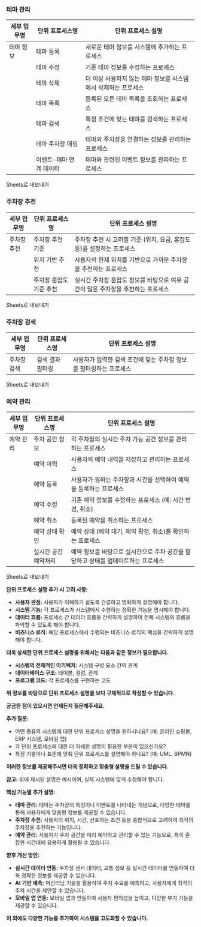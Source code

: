 ### 테마 관리

|세부 업무명|단위 프로세스명|단위 프로세스 설명|
|---|---|---|
|테마 정보|테마 등록|새로운 테마 정보를 시스템에 추가하는 프로세스|
||테마 수정|기존 테마 정보를 수정하는 프로세스|
||테마 삭제|더 이상 사용하지 않는 테마 정보를 시스템에서 삭제하는 프로세스|
||테마 목록|등록된 모든 테마 목록을 조회하는 프로세스|
||테마 검색|특정 조건에 맞는 테마를 검색하는 프로세스|
||테마 주차장 매핑|테마와 주차장을 연결하는 정보를 관리하는 프로세스|
||이벤트-테마 연계 데이터|테마와 관련된 이벤트 정보를 관리하는 프로세스|

Sheets로 내보내기

### 주차장 추천

|세부 업무명|단위 프로세스명|단위 프로세스 설명|
|---|---|---|
|주차장 추천|주차장 추천 기준|주차장 추천 시 고려할 기준 (위치, 요금, 혼잡도 등)을 설정하는 프로세스|
||위치 기반 추천|사용자의 현재 위치를 기반으로 가까운 주차장을 추천하는 프로세스|
||주차장 혼잡도 기준 추천|실시간 주차장 혼잡도 정보를 바탕으로 여유 공간이 많은 주차장을 추천하는 프로세스|

Sheets로 내보내기

### 주차장 검색

|세부 업무명|단위 프로세스명|단위 프로세스 설명|
|---|---|---|
|주차장 검색|검색 결과 필터링|사용자가 입력한 검색 조건에 맞는 주차장 정보를 필터링하는 프로세스|

Sheets로 내보내기

### 예약 관리

|세부 업무명|단위 프로세스명|단위 프로세스 설명|
|---|---|---|
|예약 관리|주차 공간 정보|각 주차장의 실시간 주차 가능 공간 정보를 관리하는 프로세스|
||예약 이력|사용자의 예약 내역을 저장하고 관리하는 프로세스|
||예약 등록|사용자가 원하는 주차장과 시간을 선택하여 예약을 등록하는 프로세스|
||예약 수정|기존 예약 정보를 수정하는 프로세스 (예: 시간 변경, 취소)|
||예약 취소|등록된 예약을 취소하는 프로세스|
||예약 상태 확인|예약 상태 (예약 대기, 예약 확정, 취소)를 확인하는 프로세스|
||실시간 공간 예약처리|예약 정보를 바탕으로 실시간으로 주차 공간을 할당하고 상태를 업데이트하는 프로세스|

Sheets로 내보내기

**단위 프로세스 설명 추가 시 고려 사항:**

- **사용자 관점:** 사용자가 이해하기 쉽도록 간결하고 명확하게 설명해야 합니다.
- **시스템 기능:** 각 프로세스가 시스템에서 수행하는 정확한 기능을 명시해야 합니다.
- **데이터 흐름:** 프로세스 간 데이터 흐름을 간략하게 설명하여 전체 시스템의 흐름을 파악할 수 있도록 해야 합니다.
- **비즈니스 로직:** 해당 프로세스에서 수행되는 비즈니스 로직의 핵심을 간략하게 설명해야 합니다.

**더욱 상세한 단위 프로세스 설명을 위해서는 다음과 같은 정보가 필요합니다.**

- **시스템의 전체적인 아키텍처:** 시스템 구성 요소 간의 관계
- **데이터베이스 구조:** 테이블, 컬럼, 관계
- **프로그램 코드:** 각 프로세스를 구현하는 코드

**위 정보를 바탕으로 단위 프로세스 설명을 보다 구체적으로 작성할 수 있습니다.**

**궁금한 점이 있으시면 언제든지 질문해주세요.**

**추가 질문:**

- 어떤 종류의 시스템에 대한 단위 프로세스 설명을 원하시나요? (예: 온라인 쇼핑몰, ERP 시스템, 모바일 앱)
- 각 단위 프로세스에 대한 더 자세한 설명이 필요한 부분이 있으신가요?
- 특정 기술이나 표준에 맞춰 단위 프로세스를 설명해야 하나요? (예: UML, BPMN)

**이러한 정보를 제공해주시면 더욱 정확하고 맞춤형 설명을 드릴 수 있습니다.**

**참고:** 위에 제시된 설명은 예시이며, 실제 시스템에 맞게 수정해야 합니다.

**핵심 기능별 추가 설명:**

- **테마 관리:** 테마는 주차장의 특징이나 이벤트를 나타내는 개념으로, 다양한 테마를 통해 사용자에게 맞춤형 정보를 제공할 수 있습니다.
- **주차장 추천:** 사용자의 위치, 시간, 선호하는 조건 등을 종합적으로 고려하여 최적의 주차장을 추천하는 기능입니다.
- **예약 관리:** 사용자가 주차 공간을 미리 예약하고 관리할 수 있는 기능으로, 특히 혼잡한 시간대에 유용하게 활용될 수 있습니다.

**향후 개선 방안:**

- **실시간 데이터 연동:** 주차장 센서 데이터, 교통 정보 등 실시간 데이터를 연동하여 더욱 정확한 정보를 제공할 수 있습니다.
- **AI 기반 예측:** 머신러닝 기술을 활용하여 주차 수요를 예측하고, 사용자에게 최적의 주차 시간을 제안할 수 있습니다.
- **모바일 앱 연동:** 모바일 앱과 연동하여 사용자 편의성을 높이고, 다양한 부가 기능을 제공할 수 있습니다.

**이 외에도 다양한 기능을 추가하여 시스템을 고도화할 수 있습니다.**


